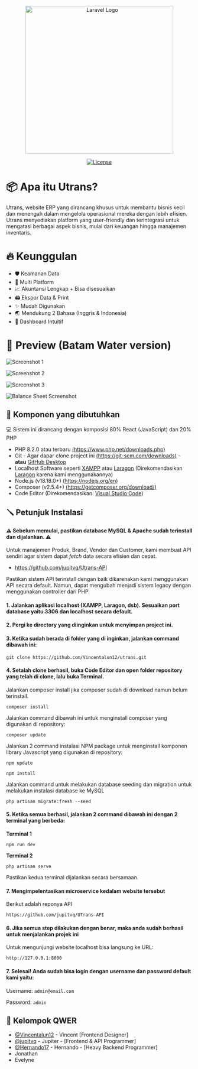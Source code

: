 <p align="center"><a href="https://laravel.com" target="_blank"><img src="https://media.discordapp.net/attachments/1150374149236195388/1187767255354843226/Utrans2.png?ex=65981575&is=6585a075&hm=cf0bf1945abf9808fd7467cc4bfbba681c238c505831df9e7a4dcbd0e7381556&=&format=webp&quality=lossless&width=1087&height=249" width="400" alt="Laravel Logo"></a></p>

<p align="center">
<a href="https://packagist.org/packages/laravel/framework"><img src="https://img.shields.io/packagist/l/laravel/framework" alt="License"></a>
</p>

# 📦 Apa itu Utrans?

Utrans, website ERP yang dirancang khusus untuk membantu bisnis kecil dan menengah dalam mengelola operasional mereka dengan lebih efisien. Utrans menyediakan platform yang user-friendly dan terintegrasi untuk mengatasi berbagai aspek bisnis, mulai dari keuangan hingga manajemen inventaris.

# 🔥 Keunggulan

- 🛡️ Keamanan Data
- 🤳 Multi Platform
- 📈 Akuntansi Lengkap + Bisa disesuaikan
- 🖨️ Ekspor Data & Print
- ✨ Mudah Digunakan
- 🌏 Mendukung 2 Bahasa (Inggris & Indonesia)
- 📱 Dashboard Intuitif


# 📸 Preview (Batam Water version)

![Screenshot 1](https://media.discordapp.net/attachments/1150374149236195388/1187799656139329628/image.png)

![Screenshot 2](https://media.discordapp.net/attachments/1150374149236195388/1187796961194147930/image.png)

![Screenshot 3](https://media.discordapp.net/attachments/1150374149236195388/1187799291939520542/image.png)

![Balance Sheet Screenshot](https://media.discordapp.net/attachments/1150374149236195388/1188186947466842182/image.png)


## 🧶 Komponen yang dibutuhkan

💻 Sistem ini dirancang dengan komposisi 80% React (JavaScript) dan 20% PHP

- PHP 8.2.0 atau terbaru [(https://www.php.net/downloads.php)](https://www.php.net/downloads.php)
- Git - Agar dapar clone project ini [(https://git-scm.com/downloads)](https://git-scm.com/downloads) - **atau** [GitHub Desktop](https://desktop.github.com/)
- Localhost Software seperti [XAMPP](https://www.apachefriends.org/download.html) atau [Laragon](https://laragon.org/download/index.html) (Direkomendasikan [Laragon](https://laragon.org/download/index.html) karena kami menggunakannya) 
- Node.js (v18.18.0+) [(https://nodejs.org/en)](https://nodejs.org/en)
- Composer (v2.5.4+) [(https://getcomposer.org/download/)](https://getcomposer.org/download/)
- Code Editor (Direkomendasikan: [Visual Studio Code](https://code.visualstudio.com/download))

## 🪛 Petunjuk Instalasi

#### ⚠️ Sebelum memulai, pastikan database MySQL & Apache sudah terinstall dan dijalankan. ⚠️

Untuk manajemen Produk, Brand, Vendor dan Customer, kami membuat API sendiri agar sistem dapat *fetch* data secara efisien dan cepat.
- https://github.com/jupitvq/Utrans-API

Pastikan sistem API terinstall dengan baik dikarenakan kami menggunakan API secara default. Namun, dapat mengubah menjadi sistem legacy dengan menggunakan controller dari PHP.

#### 1. Jalankan aplikasi localhost (XAMPP, Laragon, dsb). Sesuaikan port database yaitu 3306 dan localhost secara default.
#### 2. Pergi ke directory yang diinginkan untuk menyimpan project ini.
#### 3. Ketika sudah berada di folder yang di inginkan, jalankan command dibawah ini:
```http
git clone https://github.com/Vincentalun12/utrans.git
```
#### 4. Setalah clone berhasil, buka Code Editor dan open folder repository yang telah di clone, lalu buka Terminal.


Jalankan composer install jika composer sudah di download namun belum terinstall.
```http
composer install
```
Jalankan command dibawah ini untuk menginstall composer yang digunakan di repository:
```http
composer update
```

Jalankan 2 command instalasi NPM package untuk menginstall komponen library Javascript yang digunakan di repository:
```http
npm update
```
```http
npm install
```

Jalankan command untuk melakukan database seeding dan migration untuk melakukan instalasi database ke MySQL
```http
php artisan migrate:fresh --seed
```

#### 5. Ketika semua berhasil, jalankan 2 command dibawah ini dengan 2 terminal yang berbeda:

**Terminal 1**
```http
npm run dev
```

**Terminal 2**
```http
php artisan serve
```

Pastikan kedua terminal dijalankan secara bersamaan.


#### 7. Mengimpelentasikan microservice kedalam website tersebut
Berikut adalah reponya API
```
https://github.com/jupitvq/UTrans-API
```
#### 6. Jika semua step dilakukan dengan benar, maka anda sudah berhasil untuk menjalankan projek ini

Untuk mengunjungi website localhost bisa langsung ke URL:
```http
http://127.0.0.1:8000
```

#### 7. Selesai! Anda sudah bisa login dengan username dan password default kami yaitu:

Username: `admin@email.com`

Password: `admin`

## 💎 Kelompok QWER

- [@Vincentalun12](https://github.com/Vincentalun12) - Vincent [Frontend Designer]
- [@jupitvq](https://github.com/jupitvq) - Jupiter - [Frontend & API Programmer]
- [@Hernando17](https://github.com/Hernando17) - Hernando - [Heavy Backend Programmer]
- Jonathan
- Evelyne

